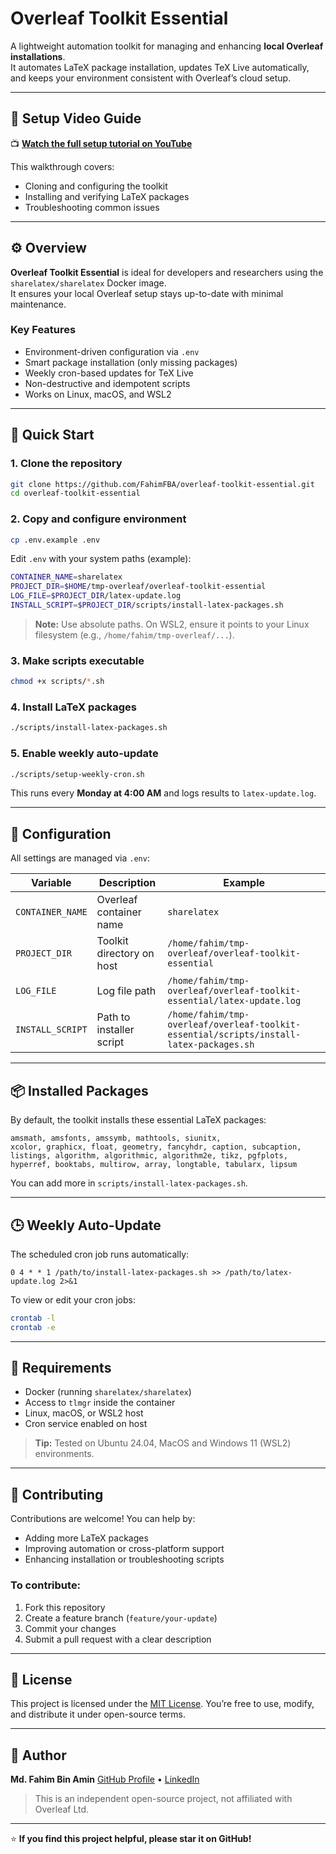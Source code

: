 # Overleaf Toolkit Essential

A lightweight automation toolkit for managing and enhancing **local Overleaf installations**.  
It automates LaTeX package installation, updates TeX Live automatically, and keeps your environment consistent with Overleaf’s cloud setup.

---

## 🎥 Setup Video Guide

📺 **[Watch the full setup tutorial on YouTube](https://youtu.be/jDy9rdgSoHs)**

This walkthrough covers:

- Cloning and configuring the toolkit
- Installing and verifying LaTeX packages
- Troubleshooting common issues

---

## ⚙️ Overview

**Overleaf Toolkit Essential** is ideal for developers and researchers using the `sharelatex/sharelatex` Docker image.  
It ensures your local Overleaf setup stays up-to-date with minimal maintenance.

### Key Features

- Environment-driven configuration via `.env`
- Smart package installation (only missing packages)
- Weekly cron-based updates for TeX Live
- Non-destructive and idempotent scripts
- Works on Linux, macOS, and WSL2

---

## 🚀 Quick Start

### 1. Clone the repository

```bash
git clone https://github.com/FahimFBA/overleaf-toolkit-essential.git
cd overleaf-toolkit-essential
````

### 2. Copy and configure environment

```bash
cp .env.example .env
```

Edit `.env` with your system paths (example):

```bash
CONTAINER_NAME=sharelatex
PROJECT_DIR=$HOME/tmp-overleaf/overleaf-toolkit-essential
LOG_FILE=$PROJECT_DIR/latex-update.log
INSTALL_SCRIPT=$PROJECT_DIR/scripts/install-latex-packages.sh
```

> **Note:** Use absolute paths.
> On WSL2, ensure it points to your Linux filesystem (e.g., `/home/fahim/tmp-overleaf/...`).

### 3. Make scripts executable

```bash
chmod +x scripts/*.sh
```

### 4. Install LaTeX packages

```bash
./scripts/install-latex-packages.sh
```

### 5. Enable weekly auto-update

```bash
./scripts/setup-weekly-cron.sh
```

This runs every **Monday at 4:00 AM** and logs results to `latex-update.log`.

---

## 🧩 Configuration

All settings are managed via `.env`:

| Variable         | Description               | Example                                                                                 |
| ---------------- | ------------------------- | --------------------------------------------------------------------------------------- |
| `CONTAINER_NAME` | Overleaf container name   | `sharelatex`                                                                            |
| `PROJECT_DIR`    | Toolkit directory on host | `/home/fahim/tmp-overleaf/overleaf-toolkit-essential`                                   |
| `LOG_FILE`       | Log file path             | `/home/fahim/tmp-overleaf/overleaf-toolkit-essential/latex-update.log`                  |
| `INSTALL_SCRIPT` | Path to installer script  | `/home/fahim/tmp-overleaf/overleaf-toolkit-essential/scripts/install-latex-packages.sh` |

---

## 📦 Installed Packages

By default, the toolkit installs these essential LaTeX packages:

```
amsmath, amsfonts, amssymb, mathtools, siunitx,
xcolor, graphicx, float, geometry, fancyhdr, caption, subcaption,
listings, algorithm, algorithmic, algorithm2e, tikz, pgfplots,
hyperref, booktabs, multirow, array, longtable, tabularx, lipsum
```

You can add more in `scripts/install-latex-packages.sh`.

---

## 🕒 Weekly Auto-Update

The scheduled cron job runs automatically:

```
0 4 * * 1 /path/to/install-latex-packages.sh >> /path/to/latex-update.log 2>&1
```

To view or edit your cron jobs:

```bash
crontab -l
crontab -e
```

---

## 🧰 Requirements

* Docker (running `sharelatex/sharelatex`)
* Access to `tlmgr` inside the container
* Linux, macOS, or WSL2 host
* Cron service enabled on host

> **Tip:** Tested on Ubuntu 24.04, MacOS and Windows 11 (WSL2) environments.

---

## 🤝 Contributing

Contributions are welcome!
You can help by:

* Adding more LaTeX packages
* Improving automation or cross-platform support
* Enhancing installation or troubleshooting scripts

### To contribute:

1. Fork this repository
2. Create a feature branch (`feature/your-update`)
3. Commit your changes
4. Submit a pull request with a clear description

---

## 🧾 License

This project is licensed under the [MIT License](LICENSE).
You’re free to use, modify, and distribute it under open-source terms.

---

## 👤 Author

**Md. Fahim Bin Amin**
[GitHub Profile](https://github.com/FahimFBA) • [LinkedIn](https://www.linkedin.com/in/fahimfba/)

> This is an independent open-source project, not affiliated with Overleaf Ltd.

---

⭐ **If you find this project helpful, please star it on GitHub!**